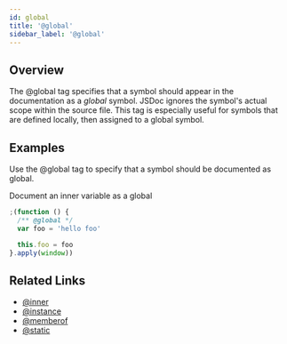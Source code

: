 ```yaml
---
id: global
title: '@global'
sidebar_label: '@global'
---
```


## Overview

The @global tag specifies that a symbol should appear in the documentation as a _global_ symbol. JSDoc ignores the symbol's actual scope within the source file. This tag is especially useful for symbols that are defined locally, then assigned to a global symbol.

## Examples

Use the @global tag to specify that a symbol should be documented as global.

Document an inner variable as a global

```js
;(function () {
  /** @global */
  var foo = 'hello foo'

  this.foo = foo
}.apply(window))
```

## Related Links

- [@inner](./inner.md)
- [@instance](./instance.md)
- [@memberof](./memberof.md)
- [@static](./static.md)
